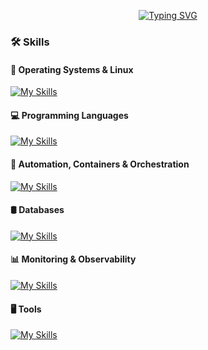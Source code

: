 <div id="top"></div>

<div align="center">
  
[![Typing SVG](https://readme-typing-svg.herokuapp.com?font=Work+Sans&size=24&duration=2500&color=007bff&center=true&vCenter=true&width=500&lines=Software+Engineer;System+Engineer;AD+Engineer;IDM+Engineer)](https://git.io/typing-svg)

</div>

### 🛠️ Skills

#### 🐧 **Operating Systems & Linux**
<div align="left">
  
 [![My Skills](https://skillicons.dev/icons?i=redhat,ubuntu,linux)](https://skillicons.dev)

</div>

#### 💻 **Programming Languages**
<div align="left">
  
 [![My Skills](https://skillicons.dev/icons?i=powershell,bash,python)](https://skillicons.dev)

</div>

#### 🐳 **Automation, Containers & Orchestration**

<p align="left">
  
[![My Skills](https://skillicons.dev/icons?i=ansible,jenkins,openshift,kubernetes,docker)](https://skillicons.dev)

</p>

#### 🛢️ **Databases**
<p align="left">
  
[![My Skills](https://skillicons.dev/icons?i=postgres,mysql)](https://skillicons.dev)

</p>

#### 📊 **Monitoring & Observability**

<p align="left">
  
[![My Skills](https://skillicons.dev/icons?i=grafana,prometheus)](https://skillicons.dev)

</p>

#### 🖥️ **Tools**

<p align="left">
  
[![My Skills](https://skillicons.dev/icons?i=ps,vim,atom,github)](https://skillicons.dev)

</p>
